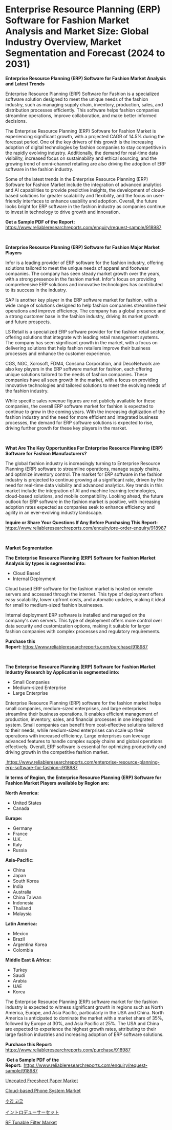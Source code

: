 <p><h1>Enterprise Resource Planning (ERP) Software for Fashion Market Analysis and Market Size: Global Industry Overview, Market Segmentation and Forecast (2024 to 2031)</h1></p><p><strong>Enterprise Resource Planning (ERP) Software for Fashion Market Analysis and Latest Trends</strong></p>
<p><p>Enterprise Resource Planning (ERP) Software for Fashion is a specialized software solution designed to meet the unique needs of the fashion industry, such as managing supply chain, inventory, production, sales, and distribution processes efficiently. This software helps fashion companies streamline operations, improve collaboration, and make better informed decisions.</p><p>The Enterprise Resource Planning (ERP) Software for Fashion Market is experiencing significant growth, with a projected CAGR of 14.5% during the forecast period. One of the key drivers of this growth is the increasing adoption of digital technologies by fashion companies to stay competitive in the rapidly evolving industry. Additionally, the demand for real-time data visibility, increased focus on sustainability and ethical sourcing, and the growing trend of omni-channel retailing are also driving the adoption of ERP software in the fashion industry.</p><p>Some of the latest trends in the Enterprise Resource Planning (ERP) Software for Fashion Market include the integration of advanced analytics and AI capabilities to provide predictive insights, the development of cloud-based solutions for greater scalability and flexibility, and the focus on user-friendly interfaces to enhance usability and adoption. Overall, the future looks bright for ERP software in the fashion industry as companies continue to invest in technology to drive growth and innovation.</p></p>
<p><strong>Get a Sample PDF of the Report:&nbsp;</strong> <a href="https://www.reliableresearchreports.com/enquiry/request-sample/918987">https://www.reliableresearchreports.com/enquiry/request-sample/918987</a></p>
<p>&nbsp;</p>
<p><strong>Enterprise Resource Planning (ERP) Software for Fashion Major Market Players</strong></p>
<p><p>Infor is a leading provider of ERP software for the fashion industry, offering solutions tailored to meet the unique needs of apparel and footwear companies. The company has seen steady market growth over the years, with a strong presence in the fashion market. Infor's focus on providing comprehensive ERP solutions and innovative technologies has contributed to its success in the industry.</p><p>SAP is another key player in the ERP software market for fashion, with a wide range of solutions designed to help fashion companies streamline their operations and improve efficiency. The company has a global presence and a strong customer base in the fashion industry, driving its market growth and future prospects.</p><p>LS Retail is a specialized ERP software provider for the fashion retail sector, offering solutions that integrate with leading retail management systems. The company has seen significant growth in the market, with a focus on delivering solutions that help fashion retailers improve their business processes and enhance the customer experience.</p><p>CGS, NGC, Xorosoft, FDM4, Consona Corporation, and DecoNetwork are also key players in the ERP software market for fashion, each offering unique solutions tailored to the needs of fashion companies. These companies have all seen growth in the market, with a focus on providing innovative technologies and tailored solutions to meet the evolving needs of the fashion industry.</p><p>While specific sales revenue figures are not publicly available for these companies, the overall ERP software market for fashion is expected to continue to grow in the coming years. With the increasing digitization of the fashion industry and the need for more efficient and integrated business processes, the demand for ERP software solutions is expected to rise, driving further growth for these key players in the market.</p></p>
<p>&nbsp;</p>
<p><strong>What Are The Key Opportunities For Enterprise Resource Planning (ERP) Software for Fashion Manufacturers?</strong></p>
<p><p>The global fashion industry is increasingly turning to Enterprise Resource Planning (ERP) software to streamline operations, manage supply chains, and optimize inventory control. The market for ERP software in the fashion industry is projected to continue growing at a significant rate, driven by the need for real-time data visibility and advanced analytics. Key trends in this market include the integration of AI and machine learning technologies, cloud-based solutions, and mobile compatibility. Looking ahead, the future outlook for ERP software in the fashion market is positive, with increasing adoption rates expected as companies seek to enhance efficiency and agility in an ever-evolving industry landscape.</p></p>
<p><strong>Inquire or Share Your Questions If Any Before Purchasing This Report:</strong> <a href="https://www.reliableresearchreports.com/enquiry/pre-order-enquiry/918987">https://www.reliableresearchreports.com/enquiry/pre-order-enquiry/918987</a></p>
<p>&nbsp;</p>
<p><strong>Market Segmentation</strong></p>
<p><strong>The Enterprise Resource Planning (ERP) Software for Fashion Market Analysis by types is segmented into:</strong></p>
<p><ul><li>Cloud Based</li><li>Internal Deployment</li></ul></p>
<p><p>Cloud based ERP software for the fashion market is hosted on remote servers and accessed through the internet. This type of deployment offers easy scalability, lower upfront costs, and automatic updates, making it ideal for small to medium-sized fashion businesses. </p><p>Internal deployment ERP software is installed and managed on the company's own servers. This type of deployment offers more control over data security and customization options, making it suitable for larger fashion companies with complex processes and regulatory requirements.</p></p>
<p><strong>Purchase this Report:&nbsp;</strong><a href="https://www.reliableresearchreports.com/purchase/918987">https://www.reliableresearchreports.com/purchase/918987</a></p>
<p>&nbsp;</p>
<p><strong>The Enterprise Resource Planning (ERP) Software for Fashion Market Industry Research by Application is segmented into:</strong></p>
<p><ul><li>Small Companies</li><li>Medium-sized Enterprise</li><li>Large Enterprise</li></ul></p>
<p><p>Enterprise Resource Planning (ERP) software for the fashion market helps small companies, medium-sized enterprises, and large enterprises streamline their business operations. It enables efficient management of production, inventory, sales, and financial processes in one integrated system. Small companies can benefit from cost-effective solutions tailored to their needs, while medium-sized enterprises can scale up their operations with increased efficiency. Large enterprises can leverage advanced features to handle complex supply chains and global operations effectively. Overall, ERP software is essential for optimizing productivity and driving growth in the competitive fashion market.</p></p>
<p><a href="https://www.reliableresearchreports.com/enterprise-resource-planning-erp-software-for-fashion-r918987">&nbsp;https://www.reliableresearchreports.com/enterprise-resource-planning-erp-software-for-fashion-r918987</a></p>
<p><strong>In terms of Region, the Enterprise Resource Planning (ERP) Software for Fashion Market Players available by Region are:</strong></p>
<p>
    <p> <strong> North America: </strong>
        <ul>
            <li>United States</li>
            <li>Canada</li>
        </ul>
        </p> 
    <p> <strong> Europe: </strong>
        <ul>
            <li>Germany</li>
            <li>France</li>
            <li>U.K.</li>
            <li>Italy</li>
            <li>Russia</li>
        </ul>
        </p> 
    <p> <strong> Asia-Pacific: </strong>
        <ul>
            <li>China</li>
            <li>Japan</li>
            <li>South Korea</li>
            <li>India</li>
            <li>Australia</li>
            <li>China Taiwan</li>
            <li>Indonesia</li>
            <li>Thailand</li>
            <li>Malaysia</li>
        </ul>
        </p> 
    <p> <strong> Latin America: </strong>
        <ul>
            <li>Mexico</li>
            <li>Brazil</li>
            <li>Argentina Korea</li>
            <li>Colombia</li>
        </ul>
        </p> 
    <p> <strong> Middle East & Africa: </strong>
        <ul>
            <li>Turkey</li>
            <li>Saudi</li>
            <li>Arabia</li>
            <li>UAE</li>
            <li>Korea</li>
        </ul>
    </p>
    </p>
<p><p>The Enterprise Resource Planning (ERP) software market for the fashion industry is expected to witness significant growth in regions such as North America, Europe, and Asia Pacific, particularly in the USA and China. North America is anticipated to dominate the market with a market share of 35%, followed by Europe at 30%, and Asia Pacific at 25%. The USA and China are expected to experience the highest growth rates, attributing to their large fashion industries and increasing adoption of ERP software solutions.</p></p>
<p><strong>Purchase this Report: </strong><a href="https://www.reliableresearchreports.com/purchase/918987">https://www.reliableresearchreports.com/purchase/918987</a></p>
<p>&nbsp;<strong>Get a Sample PDF of the Report:&nbsp;&nbsp;</strong><a href="https://www.reliableresearchreports.com/enquiry/request-sample/918987">https://www.reliableresearchreports.com/enquiry/request-sample/918987</a></p>
<p><strong></strong></p>
<p><p><a href="https://www.linkedin.com/pulse/uncoated-freesheet-paper-market-trends-analysis-forecasted-period-2p1he">Uncoated Freesheet Paper Market</a></p><p><a href="https://github.com/maudAbbott7/Market-Research-Report-List-1/blob/main/cloud-based-phone-system-market.md">Cloud-based Phone System Market</a></p><p><a href="https://medium.com/@giovanileannon/%EC%88%98%EC%98%81-%EC%95%88%EA%B2%BD-%EC%8B%9C%EC%9E%A5-%EC%A0%90%EC%9C%A0%EC%9C%A8-%EB%B3%80%ED%99%94-%EB%B0%8F-%EC%8B%9C%EC%9E%A5-%EC%84%B1%EC%9E%A5-%EC%B6%94%EC%84%B8-2024-2031-0b1908013515">수영 고글</a></p><p><a href="https://github.com/ddwcuskozol07187/Market-Research-Report-List-2/blob/main/236090763353.md">イントロデューサーセット</a></p><p><a href="https://www.linkedin.com/pulse/rf-tunable-filter-market-insights-cagr-trends-growth-strategies-b3pae">RF Tunable Filter Market</a></p></p>